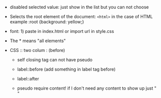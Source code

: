 - disabled selected value: just show in the list but you can not choose
- Selects the root element of the document: `<html>` in the case of HTML
  <br>example :root {background: yellow;}

- font: 1) paste in index.html or import url in style.css

- The \* means "all elements"
- CSS
  :: two colum
  : (before)

  - self closing tag can not have pseudo

  - label::before (add something in label tag before)
  - label::after
  - pseudo require content! if I don't need any content to show up just " "
